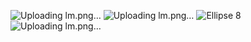 
![Uploading lm.png…]()
![Uploading lm.png…]()
![Ellipse 8](https://github.com/p6anav/Kcal-app/assets/100874811/6163d150-285b-4dd0-b612-1926241f6396)
![Uploading lm.png…]()
